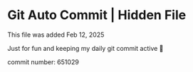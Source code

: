 # Git Auto Commit | Hidden File

This file was added Feb 12, 2025

Just for fun and keeping my daily git commit active 🤪

commit number: 651029
